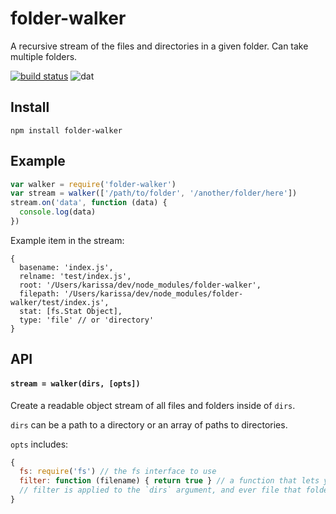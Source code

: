 # folder-walker

A recursive stream of the files and directories in a given folder. Can take multiple folders.

[![build status](http://img.shields.io/travis/karissa/folder-walker.svg?style=flat)](http://travis-ci.org/karissa/folder-walker)
![dat](http://img.shields.io/badge/Development%20sponsored%20by-dat-green.svg?style=flat)

## Install

```
npm install folder-walker
```

## Example

```js
var walker = require('folder-walker')
var stream = walker(['/path/to/folder', '/another/folder/here'])
stream.on('data', function (data) {
  console.log(data)
})
```

Example item in the stream:

```
{
  basename: 'index.js',
  relname: 'test/index.js',
  root: '/Users/karissa/dev/node_modules/folder-walker',
  filepath: '/Users/karissa/dev/node_modules/folder-walker/test/index.js',
  stat: [fs.Stat Object],
  type: 'file' // or 'directory'
}
```

## API

#### `stream = walker(dirs, [opts])`

Create a readable object stream of all files and folders inside of `dirs`.

`dirs` can be a path to a directory or an array of paths to directories.

`opts` includes:

```js
{
  fs: require('fs') // the fs interface to use
  filter: function (filename) { return true } // a function that lets you filter out files by returning false
  // filter is applied to the `dirs` argument, and ever file that folder-walker finds
}
```
